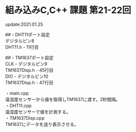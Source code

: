 # 組み込みC,C++ 課題 第21-22回
update:2021.01.25  

##・DHT11ポート設定  
  デジタルピン8  
  DHT11.h - 11行目

##・TM1637ポート設定  
  CLK - デジタルピン9  
  TM1637Disp.h - 45行目  
  DIO - デジタルピン10  
  TM1637Disp.h - 47行目  

・main.cpp  
  温湿度センサーから値を取得しTM1637に渡す。2秒間隔。  
・DHT11.cpp  
  温湿度センサーで値を計測する。  
・TM1637Disp.cpp  
  TM1637にデータを送り表示させる。  